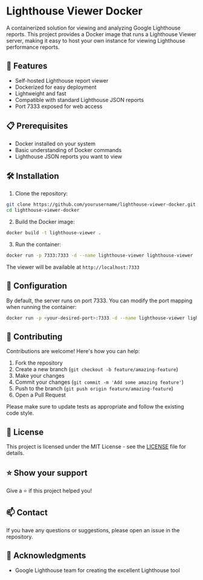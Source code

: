 # Lighthouse Viewer Docker

A containerized solution for viewing and analyzing Google Lighthouse reports. This project provides a Docker image that runs a Lighthouse Viewer server, making it easy to host your own instance for viewing Lighthouse performance reports.

## 🚀 Features

- Self-hosted Lighthouse report viewer
- Dockerized for easy deployment
- Lightweight and fast
- Compatible with standard Lighthouse JSON reports
- Port 7333 exposed for web access

## 📋 Prerequisites

- Docker installed on your system
- Basic understanding of Docker commands
- Lighthouse JSON reports you want to view

## 🛠️ Installation

1. Clone the repository:
```bash
git clone https://github.com/yourusername/lighthouse-viewer-docker.git
cd lighthouse-viewer-docker
```

2. Build the Docker image:
```bash
docker build -t lighthouse-viewer .
```

3. Run the container:
```bash
docker run -p 7333:7333 -d --name lighthouse-viewer lighthouse-viewer
```

The viewer will be available at `http://localhost:7333`

## 🔧 Configuration

By default, the server runs on port 7333. You can modify the port mapping when running the container:

```bash
docker run -p <your-desired-port>:7333 -d --name lighthouse-viewer lighthouse-viewer
```

## 🤝 Contributing

Contributions are welcome! Here's how you can help:

1. Fork the repository
2. Create a new branch (`git checkout -b feature/amazing-feature`)
3. Make your changes
4. Commit your changes (`git commit -m 'Add some amazing feature'`)
5. Push to the branch (`git push origin feature/amazing-feature`)
6. Open a Pull Request

Please make sure to update tests as appropriate and follow the existing code style.

## 📝 License

This project is licensed under the MIT License - see the [LICENSE](LICENSE) file for details.

## ⭐️ Show your support

Give a ⭐️ if this project helped you!

## 📫 Contact

If you have any questions or suggestions, please open an issue in the repository.

## 🙏 Acknowledgments

- Google Lighthouse team for creating the excellent Lighthouse tool
